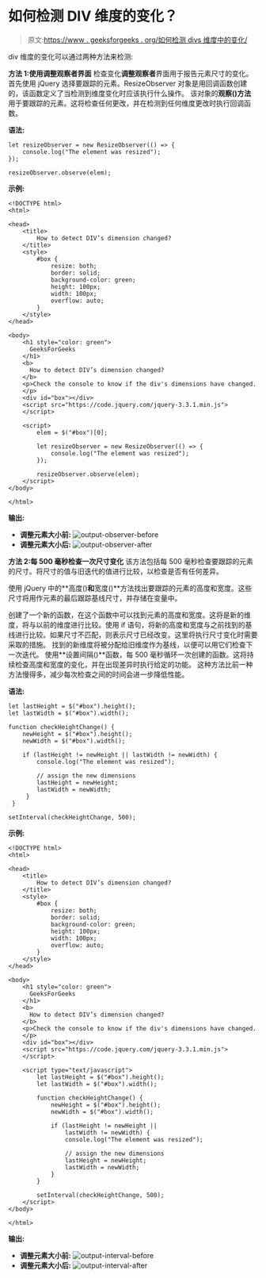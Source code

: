 # 如何检测 DIV 维度的变化？

> 原文:[https://www . geeksforgeeks . org/如何检测 divs 维度中的变化/](https://www.geeksforgeeks.org/how-to-detect-the-change-in-divs-dimension/)

div 维度的变化可以通过两种方法来检测:

**方法 1:使用调整观察者界面**
检查变化**调整观察者**界面用于报告元素尺寸的变化。
首先使用 jQuery 选择要跟踪的元素。ResizeObserver 对象是用回调函数创建的，该函数定义了当检测到维度变化时应该执行什么操作。
该对象的**观察()方法**用于要跟踪的元素。这将检查任何更改，并在检测到任何维度更改时执行回调函数。

**语法:**

```
let resizeObserver = new ResizeObserver(() => {
    console.log("The element was resized");
});

resizeObserver.observe(elem);
```

**示例:**

```
<!DOCTYPE html>
<html>

<head>
    <title>
        How to detect DIV’s dimension changed?
    </title>
    <style>
        #box {
            resize: both;
            border: solid;
            background-color: green;
            height: 100px;
            width: 100px;
            overflow: auto;
        }
    </style>
</head>

<body>
    <h1 style="color: green">
      GeeksForGeeks
    </h1>
    <b>
      How to detect DIV’s dimension changed?
    </b>
    <p>Check the console to know if the div's dimensions have changed.
    </p>
    <div id="box"></div>
    <script src="https://code.jquery.com/jquery-3.3.1.min.js">
    </script>

    <script>
        elem = $("#box")[0];

        let resizeObserver = new ResizeObserver(() => {
            console.log("The element was resized");
        });

        resizeObserver.observe(elem);
    </script>
</body>

</html>
```

**输出:**

*   **调整元素大小前:**
    ![output-observer-before](img/8c93e4046b26234cd504a231d7f6b395.png)
*   **调整元素大小后:**
    ![output-observer-after](img/efa83ca1e978a0d9a6e939aebe67d987.png)

**方法 2:每 500 毫秒检查一次尺寸变化**
该方法包括每 500 毫秒检查要跟踪的元素的尺寸。将尺寸的值与旧迭代的值进行比较，以检查是否有任何差异。

使用 jQuery 中的**高度()**和**宽度()**方法找出要跟踪的元素的高度和宽度。这些尺寸将用作元素的最后跟踪基线尺寸，并存储在变量中。

创建了一个新的函数，在这个函数中可以找到元素的高度和宽度。这将是新的维度，将与以前的维度进行比较。使用 if 语句，将新的高度和宽度与之前找到的基线进行比较。如果尺寸不匹配，则表示尺寸已经改变。这里将执行尺寸变化时需要采取的措施。
找到的新维度将被分配给旧维度作为基线，以便可以用它们检查下一次迭代。
使用**设置间隔()**函数，每 500 毫秒循环一次创建的函数。这将持续检查高度和宽度的变化，并在出现差异时执行给定的功能。
这种方法比前一种方法慢得多，减少每次检查之间的时间会进一步降低性能。

**语法:**

```
let lastHeight = $("#box").height();
let lastWidth = $("#box").width();

function checkHeightChange() {
    newHeight = $("#box").height();
    newWidth = $("#box").width();

    if (lastHeight != newHeight || lastWidth != newWidth) {
        console.log("The element was resized");

        // assign the new dimensions
        lastHeight = newHeight;
        lastWidth = newWidth;
     }
 }

setInterval(checkHeightChange, 500);
```

**示例:**

```
<!DOCTYPE html>
<html>

<head>
    <title>
        How to detect DIV’s dimension changed?
    </title>
    <style>
        #box {
            resize: both;
            border: solid;
            background-color: green;
            height: 100px;
            width: 100px;
            overflow: auto;
        }
    </style>
</head>

<body>
    <h1 style="color: green">
      GeeksForGeeks
    </h1>
    <b>
      How to detect DIV’s dimension changed?
    </b>
    <p>Check the console to know if the div's dimensions have changed.
    </p>
    <div id="box"></div>
    <script src="https://code.jquery.com/jquery-3.3.1.min.js">
    </script>

    <script type="text/javascript">
        let lastHeight = $("#box").height();
        let lastWidth = $("#box").width();

        function checkHeightChange() {
            newHeight = $("#box").height();
            newWidth = $("#box").width();

            if (lastHeight != newHeight ||
                lastWidth != newWidth) {
                console.log("The element was resized");

                // assign the new dimensions
                lastHeight = newHeight;
                lastWidth = newWidth;
            }
        }

        setInterval(checkHeightChange, 500);
    </script>
</body>

</html>
```

**输出:**

*   **调整元素大小前:**
    ![output-interval-before](img/cd7b969901d9b4c94ab0fbe9a1f3cad5.png)
*   **调整元素大小后:**
    ![output-interval-after](img/0b99f450389f741b8e52763b6e0abd31.png)